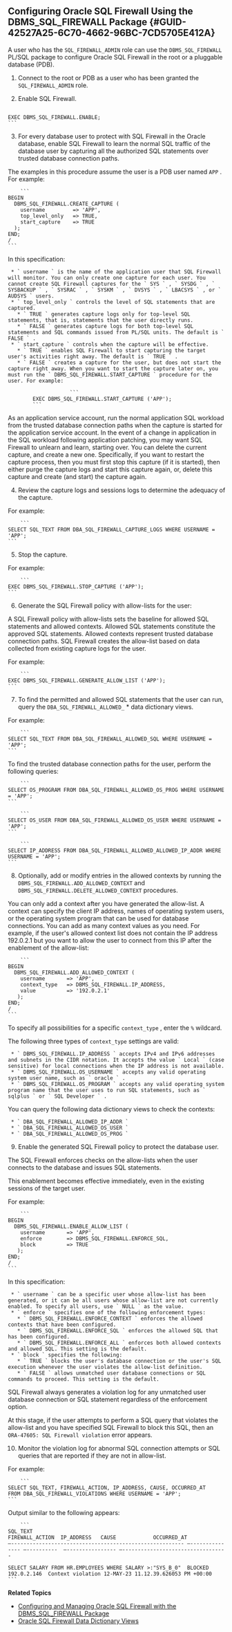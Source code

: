 ##  Configuring Oracle SQL Firewall Using the DBMS_SQL_FIREWALL Package {#GUID-42527A25-6C70-4662-96BC-7CD5705E412A} 

A user who has the ` SQL_FIREWALL_ADMIN ` role can use the ` DBMS_SQL_FIREWALL ` PL/SQL package to configure Oracle SQL Firewall in the root or a pluggable database (PDB). 

  1. Connect to the root or PDB as a user who has been granted the ` SQL_FIREWALL_ADMIN ` role. 
  2. Enable SQL Firewall. 
    
        ```
    EXEC DBMS_SQL_FIREWALL.ENABLE;
    ```

  3. For every database user to protect with SQL Firewall in the Oracle database, enable SQL Firewall to learn the normal SQL traffic of the database user by capturing all the authorized SQL statements over trusted database connection paths. 

The examples in this procedure assume the user is a PDB user named ` APP ` . For example: 
    
        ```
    BEGIN
      DBMS_SQL_FIREWALL.CREATE_CAPTURE (
        username         => 'APP',
        top_level_only   => TRUE,
        start_capture    => TRUE
      );
    END;
    /
    ```

In this specification: 

     * ` username ` is the name of the application user that SQL Firewall will monitor. You can only create one capture for each user. You cannot create SQL Firewall captures for the ` SYS ` , ` SYSDG ` , ` SYSBACKUP ` , ` SYSRAC ` , ` SYSKM ` , ` DVSYS ` , ` LBACSYS ` , or ` AUDSYS ` users. 
     * ` top_level_only ` controls the level of SQL statements that are captured. 
       * ` TRUE ` generates capture logs only for top-level SQL statements, that is, statements that the user directly runs. 
       * ` FALSE ` generates capture logs for both top-level SQL statements and SQL commands issued from PL/SQL units. The default is ` FALSE ` . 
     * ` start_capture ` controls when the capture will be effective. 
       * ` TRUE ` enables SQL Firewall to start capturing the target user's activities right away. The default is ` TRUE ` . 
       * ` FALSE ` creates a capture for the user, but does not start the capture right away. When you want to start the capture later on, you must run the ` DBMS_SQL_FIREWALL.START_CAPTURE ` procedure for the user. For example: 
            
                        ```
            EXEC DBMS_SQL_FIREWALL.START_CAPTURE ('APP');
            ```

As an application service account, run the normal application SQL workload from the trusted database connection paths when the capture is started for the application service account. In the event of a change in application in the SQL workload following application patching, you may want SQL Firewall to unlearn and learn, starting over. You can delete the current capture, and create a new one. Specifically, if you want to restart the capture process, then you must first stop this capture (if it is started), then either purge the capture logs and start this capture again, or, delete this capture and create (and start) the capture again. 

  4. Review the capture logs and sessions logs to determine the adequacy of the capture. 

For example: 
    
        ```
    SELECT SQL_TEXT FROM DBA_SQL_FIREWALL_CAPTURE_LOGS WHERE USERNAME = 'APP';
    ```

  5. Stop the capture. 

For example: 
    
        ```
    EXEC DBMS_SQL_FIREWALL.STOP_CAPTURE ('APP');
    ```

  6. Generate the SQL Firewall policy with allow-lists for the user: 

A SQL Firewall policy with allow-lists sets the baseline for allowed SQL statements and allowed contexts. Allowed SQL statements constitute the approved SQL statements. Allowed contexts represent trusted database connection paths. SQL Firewall creates the allow-list based on data collected from existing capture logs for the user. 

For example: 
    
        ```
    EXEC DBMS_SQL_FIREWALL.GENERATE_ALLOW_LIST ('APP');
    ```

  7. To find the permitted and allowed SQL statements that the user can run, query the ` DBA_SQL_FIREWALL_ALLOWED_ ` * data dictionary views. 

For example: 
    
        ```
    SELECT SQL_TEXT FROM DBA_SQL_FIREWALL_ALLOWED_SQL WHERE USERNAME = 'APP';
    ```

To find the trusted database connection paths for the user, perform the following queries: 
    
        ```
    SELECT OS_PROGRAM FROM DBA_SQL_FIREWALL_ALLOWED_OS_PROG WHERE USERNAME = 'APP';
    ```
    
        ```
    SELECT OS_USER FROM DBA_SQL_FIREWALL_ALLOWED_OS_USER WHERE USERNAME = 'APP';
    ```
    
        ```
    SELECT IP_ADDRESS FROM DBA_SQL_FIREWALL_ALLOWED_ALLOWED_IP_ADDR WHERE USERNAME = 'APP';
    ```

  8. Optionally, add or modify entries in the allowed contexts by running the ` DBMS_SQL_FIREWALL.ADD_ALLOWED_CONTEXT ` and ` DBMS_SQL_FIREWALL.DELETE_ALLOWED_CONTEXT ` procedures. 

You can only add a context after you have generated the allow-list. A context can specify the client IP address, names of operating system users, or the operating system program that can be used for database connections. You can add as many context values as you need. For example, if the user's allowed context list does not contain the IP address 192.0.2.1 but you want to allow the user to connect from this IP after the enablement of the allow-list: 
    
        ```
    BEGIN
      DBMS_SQL_FIREWALL.ADD_ALLOWED_CONTEXT (
        username       => 'APP',
        context_type   => DBMS_SQL_FIREWALL.IP_ADDRESS,
        value          => '192.0.2.1'
       );
    END;
    /
    ```

To specify all possibilities for a specific ` context_type ` , enter the ` % ` wildcard. 

The following three types of ` context_type ` settings are valid: 

     * ` DBMS_SQL_FIREWALL.IP_ADDRESS ` accepts IPv4 and IPv6 addresses and subnets in the CIDR notation. It accepts the value ` Local ` (case sensitive) for local connections when the IP address is not available. 
     * ` DBMS_SQL_FIREWALL.OS_USERNAME ` accepts any valid operating system user name, such as ` oracle ` . 
     * ` DBMS_SQL_FIREWALL.OS_PROGRAM ` accepts any valid operating system program name that the user uses to run SQL statements, such as ` sqlplus ` or ` SQL Developer ` . 

You can query the following data dictionary views to check the contexts: 

     * ` DBA_SQL_FIREWALL_ALLOWED_IP_ADDR `
     * ` DBA_SQL_FIREWALL_ALLOWED_OS_USER `
     * ` DBA_SQL_FIREWALL_ALLOWED_OS_PROG `

  9. Enable the generated SQL Firewall policy to protect the database user. 

The SQL Firewall enforces checks on the allow-lists when the user connects to the database and issues SQL statements. 

This enablement becomes effective immediately, even in the existing sessions of the target user. 

For example: 
    
        ```
    BEGIN
      DBMS_SQL_FIREWALL.ENABLE_ALLOW_LIST (
        username       => 'APP',
        enforce        => DBMS_SQL_FIREWALL.ENFORCE_SQL,
        block          => TRUE
       );
    END;
    /
    ```

In this specification: 

     * ` username ` can be a specific user whose allow-list has been generated, or it can be all users whose allow-list are not currently enabled. To specify all users, use ` NULL ` as the value. 
     * ` enforce ` specifies one of the following enforcement types: 
       * ` DBMS_SQL_FIREWALL.ENFORCE_CONTEXT ` enforces the allowed contexts that have been configured. 
       * ` DBMS_SQL_FIREWALL.ENFORCE_SQL ` enforces the allowed SQL that has been configured. 
       * ` DBMS_SQL_FIREWALL.ENFORCE_ALL ` enforces both allowed contexts and allowed SQL. This setting is the default. 
     * ` block ` specifies the following: 
       * ` TRUE ` blocks the user's database connection or the user's SQL execution whenever the user violates the allow-list definition. 
       * ` FALSE ` allows unmatched user database connections or SQL commands to proceed. This setting is the default. 

SQL Firewall always generates a violation log for any unmatched user database connection or SQL statement regardless of the enforcement option. 

At this stage, if the user attempts to perform a SQL query that violates the allow-list and you have specified SQL Firewall to block this SQL, then an ` ORA-47605: SQL Firewall violation ` error appears. 

  10. Monitor the violation log for abnormal SQL connection attempts or SQL queries that are reported if they are not in allow-list. 

For example: 
    
        ```
    SELECT SQL_TEXT, FIREWALL_ACTION, IP_ADDRESS, CAUSE, OCCURRED_AT
    FROM DBA_SQL_FIREWALL_VIOLATIONS WHERE USERNAME = 'APP';
    ```

Output similar to the following appears: 
    
        ```
    SQL_TEXT                                                  FIREWALL_ACTION  IP_ADDRESS   CAUSE            OCCURRED_AT
    –-------------------------------------------------------- –--------------- –----------  –---------------- –----------------------------------
    
    SELECT SALARY FROM HR.EMPLOYEES WHERE SALARY >:"SYS_B_0"  BLOCKED          192.0.2.146  Context violation 12-MAY-23 11.12.39.626053 PM +00:00
    ```




**Related Topics**

  * [ Configuring and Managing Oracle SQL Firewall with the DBMS_SQL_FIREWALL Package ](configuring-and-managing-oracle-sql-firewall-dbms_sql_firewall-package.md#GUID-1589CDC3-AA0C-4BBF-A6D7-266E0E1BA28E)
  * [ Oracle SQL Firewall Data Dictionary Views ](oracle-sql-firewall-data-dictionary-views.md#GUID-A0C5F3D8-3F64-4493-B3A6-223F974C8786)


